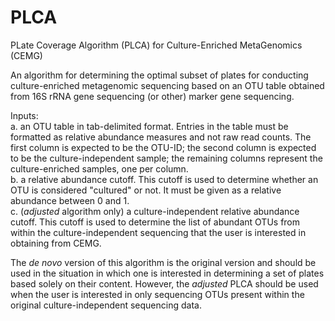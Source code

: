 # PLCA
PLate Coverage Algorithm (PLCA) for Culture-Enriched MetaGenomics (CEMG)

An algorithm for determining the optimal subset of plates for conducting culture-enriched metagenomic sequencing based on an OTU table obtained from 16S rRNA gene sequencing (or other) marker gene sequencing.

Inputs:  
a. an OTU table in tab-delimited format. Entries in the table must be formatted as relative abundance measures and not raw read counts. The first column is expected to be the OTU-ID; the second column is expected to be the culture-independent sample; the remaining columns represent the culture-enriched samples, one per column.  
b. a relative abundance cutoff. This cutoff is used to determine whether an OTU is considered "cultured" or not. It must be given as a relative abundance between 0 and 1.  
c. (_adjusted_ algorithm only) a culture-independent relative abundance cutoff. This cutoff is used to determine the list of abundant OTUs from within the culture-independent sequencing that the user is interested in obtaining from CEMG.  

The _de novo_ version of this algorithm is the original version and should be used in the situation in which one is interested in determining a set of plates based solely on their content. However, the _adjusted_ PLCA should be used when the user is interested in only sequencing OTUs present within the original culture-independent sequencing data.

